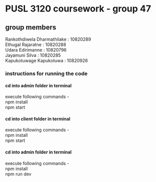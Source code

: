 # PUSL 3120 coursework - group 47

## group members 

Rankothdiwela Dharmathilake : 10820289  
Ethugal Rajaratne : 10820288  
Udara Edirimanne : 10820796  
Jayamuni Silva : 10820285  
Kapukotuwage Kapukotuwa : 10820926   

### instructions for running the code

#### cd into admin folder in terminal  
execute following commands -  
  npm install  
  npm start  

#### cd into client folder in terminal  
execute following commands -  
  npm install  
  npm start  

#### cd into admin folder in terminal    
execute following commands -  
  npm install  
  npm run dev  

